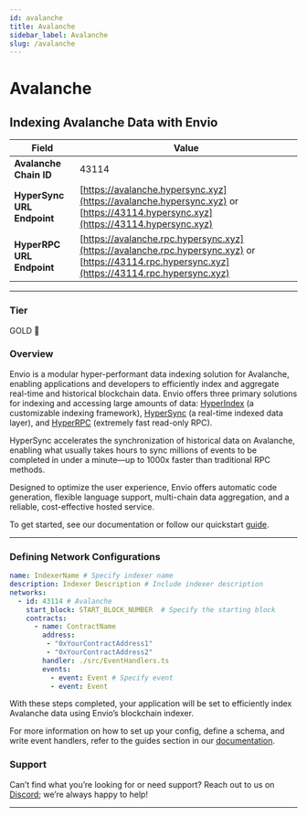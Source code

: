 ```yaml
---
id: avalanche
title: Avalanche
sidebar_label: Avalanche
slug: /avalanche
---
```


# Avalanche

## Indexing Avalanche Data with Envio

| **Field**                     | **Value**                                                                                          |
|-------------------------------|----------------------------------------------------------------------------------------------------|
| **Avalanche Chain ID**     | 43114                                                                                            |
| **HyperSync URL Endpoint**    | [https://avalanche.hypersync.xyz](https://avalanche.hypersync.xyz) or [https://43114.hypersync.xyz](https://43114.hypersync.xyz) |
| **HyperRPC URL Endpoint**     | [https://avalanche.rpc.hypersync.xyz](https://avalanche.rpc.hypersync.xyz) or [https://43114.rpc.hypersync.xyz](https://43114.rpc.hypersync.xyz) |

---

### Tier

GOLD 🏅

### Overview

Envio is a modular hyper-performant data indexing solution for Avalanche, enabling applications and developers to efficiently index and aggregate real-time and historical blockchain data. Envio offers three primary solutions for indexing and accessing large amounts of data: [HyperIndex](/docs/HyperIndex/overview) (a customizable indexing framework), [HyperSync](/docs/HyperSync/overview) (a real-time indexed data layer), and [HyperRPC](/docs/HyperSync/overview-hyperrpc) (extremely fast read-only RPC).

HyperSync accelerates the synchronization of historical data on Avalanche, enabling what usually takes hours to sync millions of events to be completed in under a minute—up to 1000x faster than traditional RPC methods.

Designed to optimize the user experience, Envio offers automatic code generation, flexible language support, multi-chain data aggregation, and a reliable, cost-effective hosted service.

To get started, see our documentation or follow our quickstart [guide](/docs/HyperIndex/contract-import).

---

### Defining Network Configurations

```yaml
name: IndexerName # Specify indexer name
description: Indexer Description # Include indexer description
networks:
  - id: 43114 # Avalanche  
    start_block: START_BLOCK_NUMBER  # Specify the starting block
    contracts:
      - name: ContractName
        address:
         - "0xYourContractAddress1"
         - "0xYourContractAddress2"
        handler: ./src/EventHandlers.ts
        events:
          - event: Event # Specify event
          - event: Event
```

With these steps completed, your application will be set to efficiently index Avalanche data using Envio’s blockchain indexer.

For more information on how to set up your config, define a schema, and write event handlers, refer to the guides section in our [documentation](/docs/HyperIndex/configuration-file).

### Support

Can’t find what you’re looking for or need support? Reach out to us on [Discord](https://discord.com/invite/Q9qt8gZ2fX); we’re always happy to help!

---
